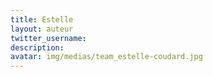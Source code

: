 ```yaml
---
title: Estelle
layout: auteur
twitter_username:
description:
avatar: img/medias/team_estelle-coudard.jpg
---
```


